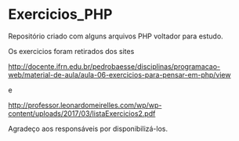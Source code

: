 # Exercicios_PHP
Repositório criado com alguns arquivos PHP voltador para estudo.

Os exercicios foram retirados dos sites

http://docente.ifrn.edu.br/pedrobaesse/disciplinas/programacao-web/material-de-aula/aula-06-exercicios-para-pensar-em-php/view

e

http://professor.leonardomeirelles.com/wp/wp-content/uploads/2017/03/listaExercicios2.pdf

Agradeço aos responsáveis por disponibilizá-los.
